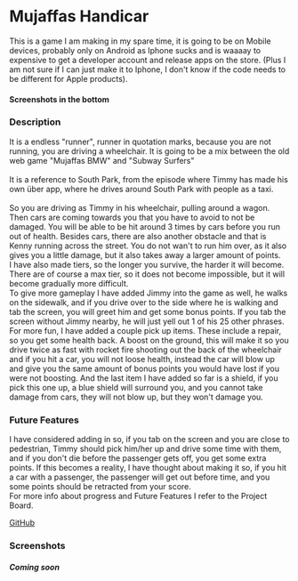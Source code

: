 # Mujaffas Handicar

This is a game I am making in my spare time, it is going to be on Mobile devices, probably only on Android as Iphone sucks and is waaaay to expensive to get a developer account and release apps on the store. (Plus I am not sure if I can just make it to Iphone, I don't know if the code needs to be different for Apple products).
<br />
<h4>Screenshots in the bottom</h4>

<h3>Description</h3>
It is a endless "runner", runner in quotation marks, because you are not running, you are driving a wheelchair. It is going to be a mix between the old web game "Mujaffas BMW" and "Subway Surfers"
<br /><br />
It is a reference to South Park, from the episode where Timmy has made his own über app, where he drives around South Park with people as a taxi. 
<br /><br />
So you are driving as Timmy in his wheelchair, pulling around a wagon. Then cars are coming towards you that you have to avoid to not be damaged. You will be able to be hit around 3 times by cars before you run out of health. Besides cars, there are also another obstacle and that is Kenny running across the street. You do not wan't to run him over, as it also gives you a little damage, but it also takes away a larger amount of points.
<br />
I have also made tiers, so the longer you survive, the harder it will become. There are of course a max tier, so it does not become impossible, but it will become gradually more difficult.
<br />
To give more gameplay I have added Jimmy into the game as well, he walks on the sidewalk, and if you drive over to the side where he is walking and tab the screen, you will greet him and get some bonus points. If you tab the screen without Jimmy nearby, he will just yell out 1 of his 25 other phrases.
<br />
For more fun, I have added a couple pick up items. These include a repair, so you get some health back. A boost on the ground, this will make it so you drive twice as fast with rocket fire shooting out the back of the wheelchair and if you hit a car, you will not loose health, instead the car will blow up and give you the same amount of bonus points you would have lost if you were not boosting. And the last item I have added so far is a shield, if you pick this one up, a blue shield will surround you, and you cannot take damage from cars, they will not blow up, but they won't damage you.

<h3>Future Features</h3>
I have considered adding in so, if you tab on the screen and you are close to pedestrian, Timmy should pick him/her up and drive some time with them, and if you don't die before the passenger gets off, you get some extra points. If this becomes a reality, I have thought about making it so, if you hit a car with a passenger, the passenger will get out before time, and you some points should be retracted from your score.
<br />
For more info about progress and Future Features I refer to the Project Board. <br /> 

[GitHub](http://github.com)


<h3>Screenshots</h3>
<h5>Coming soon</h5>
